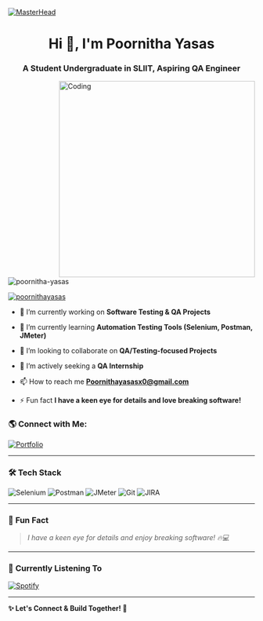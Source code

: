 [![MasterHead](https://blogger.googleusercontent.com/img/a/AVvXsEjZOGkI_MTEPaUFMdAR-QsEdppScHCpA9qi9kVz7mIo3gEtNId_dL3Pae9B1TmBAKM0I4f5jq6c_ud9xMbeu9SS7L5Oz1Ewzl8-XJmJjuFMECW0V7LCImVuj2FUedX6FFcy_XdVUAQ_MjnBQ2jx1t73hQquEDOSr2dwhLVTYu1YX5GFZjJxXvXjn8wW)](https://www.linkedin.com/in/poornitha-yasas/)
<h1 align="center">Hi 👋, I'm Poornitha Yasas</h1>
<h3 align="center">A Student Undergraduate in SLIIT, Aspiring QA Engineer</h3>
<img align="right" alt="Coding" width="400" src="https://cdn.dribbble.com/users/1162077/screenshots/3848914/programmer.gif">

<p align="left"> <img src="https://komarev.com/ghpvc/?username=poornitha-yasas&label=Profile%20views&color=0e75b6&style=flat" alt="poornitha-yasas" /> </p>

<p align="left"> <a href="https://twitter.com/poornithayasas" target="blank"><img src="https://img.shields.io/twitter/follow/poornithayasas?logo=twitter&style=for-the-badge" alt="poornithayasas" /></a> </p>

- 🔭 I’m currently working on **Software Testing & QA Projects**

- 🌱 I’m currently learning **Automation Testing Tools (Selenium, Postman, JMeter)**

- 👯 I’m looking to collaborate on **QA/Testing-focused Projects**

- 👀 I’m actively seeking a **QA Internship**

- 📫 How to reach me **Poornithayasasx0@gmail.com**

- ⚡ Fun fact **I have a keen eye for details and love breaking software!**

### 🌎 **Connect with Me:**
<p align="left">
  <a href="https://your-portfolio-link.com" target="_blank">
    <img src="https://img.shields.io/badge/🌐 Portfolio-%230077B5.svg?style=for-the-badge&logoColor=white&labelColor=black" alt="Portfolio" />
  </a>
</p>


---

### 🛠 **Tech Stack**
<p align="left">
  <img src="https://img.shields.io/badge/Selenium-%2343A047.svg?style=for-the-badge&logo=selenium&logoColor=white" alt="Selenium" />
  <img src="https://img.shields.io/badge/Postman-%23FF6C37.svg?style=for-the-badge&logo=postman&logoColor=white" alt="Postman" />
  <img src="https://img.shields.io/badge/JMeter-%23D92B2B.svg?style=for-the-badge&logo=apache&logoColor=white" alt="JMeter" />
  <img src="https://img.shields.io/badge/Git-%23F05032.svg?style=for-the-badge&logo=git&logoColor=white" alt="Git" />
  <img src="https://img.shields.io/badge/JIRA-%230052CC.svg?style=for-the-badge&logo=jira&logoColor=white" alt="JIRA" />
</p>

---

### 🎯 **Fun Fact**
> *I have a keen eye for details and enjoy breaking software! 🔥💻*

---

### 🎵 **Currently Listening To**
[![Spotify](https://novatorem.vercel.app/api/spotify)](https://open.spotify.com/user/yourspotifyusername)

---

**✨ Let's Connect & Build Together! 🚀**
